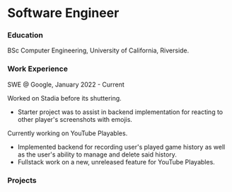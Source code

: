 # Software Engineer

### Education
BSc Computer Engineering, University of California, Riverside.

### Work Experience
SWE @ Google, January 2022 - Current

Worked on Stadia before its shuttering.
- Starter project was to assist in backend implementation for reacting to other player's screenshots with emojis.

Currently working on YouTube Playables.
- Implemented backend for recording user's played game history as well as the user's ability to manage and delete said history.
- Fullstack work on a new, unreleased feature for YouTube Playables.

### Projects
